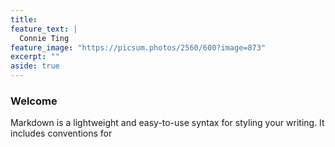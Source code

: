 ```yaml
---
title:
feature_text: |
  Connie Ting
feature_image: "https://picsum.photos/2560/600?image=873"
excerpt: ""
aside: true
---
```


### Welcome

Markdown is a lightweight and easy-to-use syntax for styling your writing. It includes conventions for



